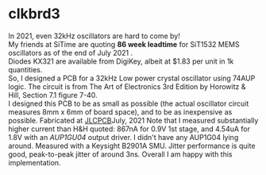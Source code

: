 # clkbrd3
In 2021, even 32kHz oscillators are hard to come by!  
My friends at SiTime are quoting **86 week leadtime** for SiT1532 MEMS oscillators as of the end of July 2021 .  
Diodes KX321 are available from DigiKey, albeit at $1.83 per unit in 1k quantities.  
So, I designed a PCB for a 32kHz Low power crystal oscillator using 74AUP logic.  The circuit is from The Art of Electronics 3rd Edition by Horowitz & Hill, Section 7.1 figure 7-40.  
I designed this PCB to be as small as possible (the actual oscillator circuit measures 8mm x 6mm of board space), and to be as inexpensive as possible. 
Fabricated at [JLCPCB](URL "https://jlcpcb.com")July, 2021
Note that I measured substantially higher current than H&H quoted: 867nA for 0.9V 1st stage, and 4.54uA for 1.8V with an *AUP1GU04* output driver.  I didn't have any AUP1G04 lying around.  Measured with a Keysight B2901A SMU.  Jitter performance is quite good, peak-to-peak jitter of around 3ns.  Overall I am happy with this implementation.
